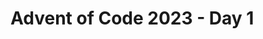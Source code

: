 <style type="text/css" image="width:300px">
[![Static Badge](https://img.shields.io/badge/AoC_2023-Day_2-blue?color=blue)](https://adventofcode.com/2023/day/2)
![Maintained?](https://img.shields.io/badge/Maintained%3F-yes-green.svg)
![Issues](https://img.shields.io/github/issues/rocher/advent-of-code.svg)
[![License](https://img.shields.io/github/license/rocher/advent-of-code.svg?color=blue)](https://github.com/rocher/advent-of-code/blob/main/LICENSE)
</style>

# Advent of Code 2023 - Day 1
